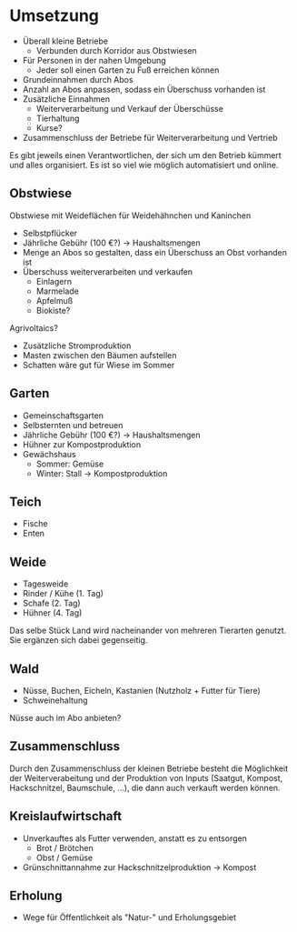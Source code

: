 # Umsetzung

- Überall kleine Betriebe
    + Verbunden durch Korridor aus Obstwiesen
- Für Personen in der nahen Umgebung
    + Jeder soll einen Garten zu Fuß erreichen können
- Grundeinnahmen durch Abos
- Anzahl an Abos anpassen, sodass ein Überschuss vorhanden ist
- Zusätzliche Einnahmen
    + Weiterverarbeitung und Verkauf der Überschüsse
    + Tierhaltung
    + Kurse?
- Zusammenschluss der Betriebe für Weiterverarbeitung und Vertrieb

Es gibt jeweils einen Verantwortlichen, der sich um den Betrieb kümmert und alles organisiert.
Es ist so viel wie möglich automatisiert und online.

## Obstwiese

Obstwiese mit Weideflächen für Weidehähnchen und Kaninchen

- Selbstpflücker
- Jährliche Gebühr (100 €?) -> Haushaltsmengen
- Menge an Abos so gestalten, dass ein Überschuss an Obst vorhanden ist
- Überschuss weiterverarbeiten und verkaufen
    + Einlagern
    + Marmelade
    + Apfelmuß
    + Biokiste?

Agrivoltaics?
- Zusätzliche Stromproduktion
- Masten zwischen den Bäumen aufstellen
- Schatten wäre gut für Wiese im Sommer

## Garten

- Gemeinschaftsgarten
- Selbsternten und betreuen
- Jährliche Gebühr (100 €?) -> Haushaltsmengen
- Hühner zur Kompostproduktion
- Gewächshaus
    + Sommer: Gemüse
    + Winter: Stall -> Kompostproduktion

## Teich

- Fische 
- Enten

## Weide

- Tagesweide
- Rinder / Kühe (1. Tag)
- Schafe (2. Tag)
- Hühner (4. Tag)

Das selbe Stück Land wird nacheinander von mehreren Tierarten genutzt. Sie ergänzen sich dabei gegenseitig.

## Wald

- Nüsse, Buchen, Eicheln, Kastanien (Nutzholz + Futter für Tiere)
- Schweinehaltung

Nüsse auch im Abo anbieten?

## Zusammenschluss

Durch den Zusammenschluss der kleinen Betriebe besteht die Möglichkeit der Weiterverabeitung und der Produktion von Inputs (Saatgut, Kompost, Hackschnitzel, Baumschule, ...), die dann auch verkauft werden können.

## Kreislaufwirtschaft

- Unverkauftes als Futter verwenden, anstatt es zu entsorgen
    + Brot / Brötchen
    + Obst / Gemüse
- Grünschnittannahme zur Hackschnitzelproduktion -> Kompost

## Erholung

- Wege für Öffentlichkeit als "Natur-" und Erholungsgebiet